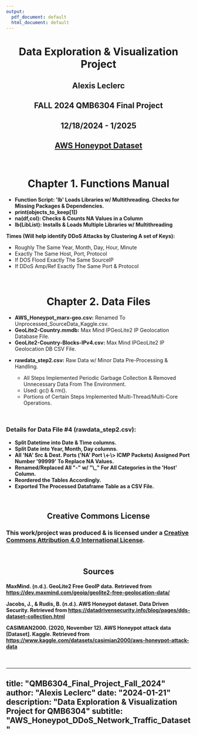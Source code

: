 ```yaml
---
output:
  pdf_document: default
  html_document: default
---
```

<center>

<h1><b>Data Exploration & Visualization Project</b></h1>

<h2><b>Alexis Leclerc</b></h2>

<h2><b>FALL 2024 QMB6304 Final Project</b></h2>

<h2><b>12/18/2024 - 1/2025</b></h2>

<h2><a href="https://www.kaggle.com/datasets/casimian2000/aws-honeypot-attack-data">AWS Honeypot Dataset</a></h2>

</center>

<br>

<!-- Chapter 1: Functions Manual -->

<h1>

<center><b>Chapter 1. Functions Manual</b></center>

</h1>

<!-- Function Details -->

<ul>

<li><b>Function Script: 'lb' Loads Libraries w/ Multithreading. Checks for Missing Packages & Dependencies.</b></li>

<li><b>print(objects_to_keep[1])</b></li>

<li><b>na(df,col): Checks & Counts NA Values in a Column</b></li>

<li><b>lb(LibList): Installs & Loads Multiple Libraries w/ Multithreading</b></li>

</ul>

<b>Times (Will help identify DDoS Attacks by Clustering A set of Keys):</b>

<ul>

<li>Roughly The Same Year, Month, Day, Hour, Minute</li>

<li>Exactly The Same Host, Port, Protocol</li>

<li>If DOS Flood Exactly The Same SourceIP</li>

<li>If DDoS Amp/Ref Exactly The Same Port & Protocol</li>

</ul>

<br>

<!-- Chapter 2: Data Files Information Section -->

<center>

<h1><b>Chapter 2. Data Files</b></h1>

</center>

<ul>

<li><b>AWS_Honeypot_marx-geo.csv:</b> Renamed To Unprocessed_SourceData_Kaggle.csv.</li>

<li><b>GeoLite2-Country.mmdb:</b> Max Mind IPGeoLite2 IP Geolocation Database File.</li>

<li><b>GeoLite2-Country-Blocks-IPv4.csv:</b> Max Mind IPGeoLite2 IP Geolocation DB CSV File.</li>

<li>

<b>rawdata_step2.csv:</b> Raw Data w/ Minor Data Pre-Processing & Handling.

<ul>

<li>All Steps Implemented Periodic Garbage Collection & Removed Unnecessary Data From The Environment.</li>

<li>Used: gc() & rm().</li>

<li>Portions of Certain Steps Implemented Multi-Thread/Multi-Core Operations.</li>

</ul>

</li>

</ul>

<br>

<!-- Data File 4 Details Section -->

<h3>Details for Data File #4 (rawdata_step2.csv):</h3>

<ul>

<li><b>Split Datetime into Date & Time columns.</b></li>

<li><b>Split Date into Year, Month, Day columns.</b></li>

<li><b>All 'NA' Src & Dest. Ports ('NA' Port \<-\> ICMP Packets) Assigned Port Number '99999' To Replace NA Values.</b></li>

<li><b>Renamed/Replaced All "-" w/ "\_" For All Categories in the 'Host' Column.</b></li>

<li><b>Reordered the Tables Accordingly.</b></li>

<li><b>Exported The Processed Dataframe Table as a CSV File.</b></li>

</ul>

<br>

<!-- Creative Commons License Section -->

<center>

<h2>Creative Commons License</h2>

</center>

<h3>This work/project was produced & is licensed under a <a href="https://creativecommons.org/licenses/by/4.0/" target="_blank">Creative Commons Attribution 4.0 International License</a>.</h3>

<br>

<!-- Sources Section -->

<center>

<h2>Sources</h2>

</center>

<h4>

MaxMind. (n.d.). GeoLite2 Free GeoIP data. Retrieved from <a href="https://dev.maxmind.com/geoip/geolite2-free-geolocation-data/">https://dev.maxmind.com/geoip/geolite2-free-geolocation-data/</a> <br>

Jacobs, J., & Rudis, B. (n.d.). AWS Honeypot dataset. Data Driven Security. Retrieved from <a href="https://datadrivensecurity.info/blog/pages/dds-dataset-collection.html">https://datadrivensecurity.info/blog/pages/dds-dataset-collection.html</a> <br>

CASIMIAN2000. (2020, November 12). AWS Honeypot attack data [Dataset]. Kaggle. Retrieved from <a href="https://www.kaggle.com/datasets/casimian2000/aws-honeypot-attack-data">https://www.kaggle.com/datasets/casimian2000/aws-honeypot-attack-data</a>

</h4>

<br>

---
title: "QMB6304_Final_Project_Fall_2024"
author: "Alexis Leclerc"
date: "2024-01-21"
description: "Data Exploration & Visualization Project for QMB6304"
subtitle: "AWS_Honeypot_DDoS_Network_Traffic_Dataset"
---
